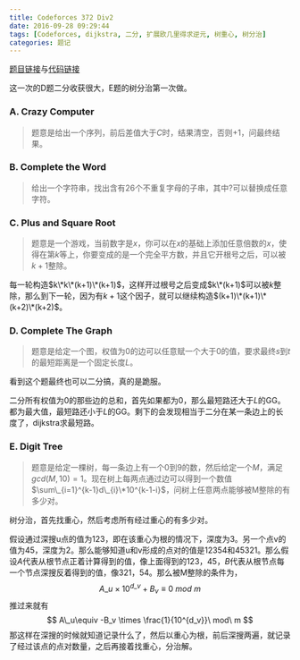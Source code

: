 ```yaml
---
title: Codeforces 372 Div2
date: 2016-09-28 09:29:44
tags: [Codeforces, dijkstra, 二分, 扩展欧几里得求逆元, 树重心, 树分治]
categories: 题记
---
```


[题目链接](http://codeforces.com/contest/716)与[代码链接](https://github.com/2997ms/My_Algorithm/tree/master/Codeforces/372_Div2)

这一次的D题二分收获很大，E题的树分治第一次做。



### A. Crazy Computer

> 题意是给出一个序列，前后差值大于$C$时，结果清空，否则+1，问最终结果。

### B. Complete the Word

> 给出一个字符串，找出含有26个不重复字母的子串，其中?可以替换成任意字符。

### C. Plus and Square Root

> 题意是一个游戏，当前数字是$x$，你可以在$x$的基础上添加任意倍数的$x$，使得在第$k$等上，你要变成的是一个完全平方数，并且它开根号之后，可以被$k+1$整除。

每一轮构造$k\*k\*(k+1)\*(k+1)$，这样开过根号之后变成$k\*(k+1)$可以被$k$整除，那么到下一轮，因为有$k+1$这个因子，就可以继续构造$(k+1)\*(k+1)\*(k+2)\*(k+2)$。

### D. Complete The Graph

> 题意是给定一个图，权值为0的边可以任意赋一个大于0的值，要求最终$s$到$t$的最短距离是一个固定长度$L$。

看到这个题最终也可以二分搞，真的是跪服。

二分所有权值为0的那些边的总和，首先如果都为0，那么最短路还大于$L$的GG。都为最大值，最短路还小于$L$的GG。剩下的会发现相当于二分在某一条边上的长度了，dijkstra求最短路。

### E. Digit Tree

> 题意是给定一棵树，每一条边上有一个0到9的数，然后给定一个$M$，满足$gcd(M,10)=1$。现在树上每两点通过边可以得到一个数值$\sum\_{i=1}^{k-1}d\_{i}\*10^{k-1-i}$，问树上任意两点能够被M整除的有多少对。

树分治，首先找重心，然后考虑所有经过重心的有多少对。

假设通过深搜u点的值为123，即在该重心为根的情况下，深度为3。另一个点v的值为45，深度为2。那么能够知道u和v形成的点对的值是12354和45321。那么假设$A$代表从根节点正着计算得到的值，像上面得到的123，45，$B$代表从根节点每一个节点深搜反着得到的值，像321，54。那么被M整除的条件为，
$$
A\_u\times 10^{d\_{v}}+B_v\equiv 0\ mod\ m
$$
推过来就有
$$
A\_u\equiv -B_v \times \frac{1}{10^{d_v}}\ mod\ m
$$
那这样在深搜的时候就知道记录什么了，然后以重心为根，前后深搜两遍，就记录了经过该点的点对数量，之后再接着找重心，分治解。



